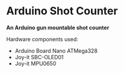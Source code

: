 # Arduino Shot Counter

**An Arduino gun mountable shot counter**

Hardware components used:
* Arduino Board Nano ATMega328
* Joy-it SBC-OLED01
* Joy-it MPU0650


